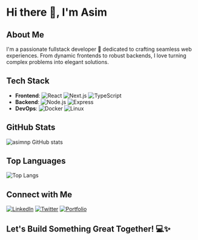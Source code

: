 # Hi there 👋, I'm Asim

## About Me
I'm a passionate fullstack developer 🚀 dedicated to crafting seamless web experiences. From dynamic frontends to robust backends, I love turning complex problems into elegant solutions.

## Tech Stack
- **Frontend**: ![React](https://img.shields.io/badge/React-20232A?style=for-the-badge&logo=react&logoColor=61DAFB) ![Next.js](https://img.shields.io/badge/Next.js-000000?style=for-the-badge&logo=nextdotjs&logoColor=white) ![TypeScript](https://img.shields.io/badge/TypeScript-007ACC?style=for-the-badge&logo=typescript&logoColor=white)
- **Backend**: ![Node.js](https://img.shields.io/badge/Node.js-339933?style=for-the-badge&logo=nodedotjs&logoColor=white) ![Express](https://img.shields.io/badge/Express-000000?style=for-the-badge&logo=express&logoColor=white)
- **DevOps**: ![Docker](https://img.shields.io/badge/Docker-2496ED?style=for-the-badge&logo=docker&logoColor=white) ![Linux](https://img.shields.io/badge/Linux-FCC624?style=for-the-badge&logo=linux&logoColor=black)

## GitHub Stats
![asimnp GitHub stats](https://github-readme-stats.vercel.app/api?username=asimnp&show_icons=true&theme=radical)

## Top Languages
![Top Langs](https://github-readme-stats.vercel.app/api/top-langs/?username=asimnp&layout=compact&theme=radical)

## Connect with Me
[![LinkedIn](https://img.shields.io/badge/LinkedIn-0077B5?style=for-the-badge&logo=linkedin&logoColor=white)](https://www.linkedin.com/in/asim-shrestha-a25944166) [![Twitter](https://img.shields.io/badge/Twitter-1DA1F2?style=for-the-badge&logo=twitter&logoColor=white)](https://twitter.com/asimshrestha101) [![Portfolio](https://img.shields.io/badge/Portfolio-000000?style=for-the-badge&logo=About.me&logoColor=white)](https://shresthasim.com.np/)

## Let's Build Something Great Together! 💻✨
